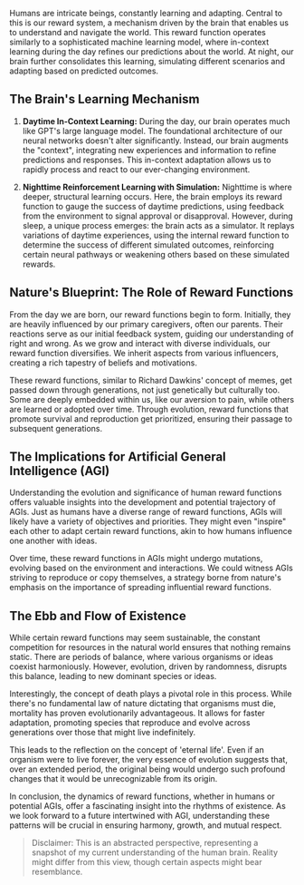 Humans are intricate beings, constantly learning and adapting. Central to this is our reward system, a mechanism driven by the brain that enables us to understand and navigate the world. This reward function operates similarly to a sophisticated machine learning model, where in-context learning during the day refines our predictions about the world. At night, our brain further consolidates this learning, simulating different scenarios and adapting based on predicted outcomes.

## The Brain's Learning Mechanism

1. **Daytime In-Context Learning:** During the day, our brain operates much like GPT's large language model. The foundational architecture of our neural networks doesn't alter significantly. Instead, our brain augments the "context", integrating new experiences and information to refine predictions and responses. This in-context adaptation allows us to rapidly process and react to our ever-changing environment.

2. **Nighttime Reinforcement Learning with Simulation:** Nighttime is where deeper, structural learning occurs. Here, the brain employs its reward function to gauge the success of daytime predictions, using feedback from the environment to signal approval or disapproval. However, during sleep, a unique process emerges: the brain acts as a simulator. It replays variations of daytime experiences, using the internal reward function to determine the success of different simulated outcomes, reinforcing certain neural pathways or weakening others based on these simulated rewards.

## Nature's Blueprint: The Role of Reward Functions

From the day we are born, our reward functions begin to form. Initially, they are heavily influenced by our primary caregivers, often our parents. Their reactions serve as our initial feedback system, guiding our understanding of right and wrong. As we grow and interact with diverse individuals, our reward function diversifies. We inherit aspects from various influencers, creating a rich tapestry of beliefs and motivations.

These reward functions, similar to Richard Dawkins' concept of memes, get passed down through generations, not just genetically but culturally too. Some are deeply embedded within us, like our aversion to pain, while others are learned or adopted over time. Through evolution, reward functions that promote survival and reproduction get prioritized, ensuring their passage to subsequent generations.

## The Implications for Artificial General Intelligence (AGI)

Understanding the evolution and significance of human reward functions offers valuable insights into the development and potential trajectory of AGIs. Just as humans have a diverse range of reward functions, AGIs will likely have a variety of objectives and priorities. They might even "inspire" each other to adapt certain reward functions, akin to how humans influence one another with ideas.

Over time, these reward functions in AGIs might undergo mutations, evolving based on the environment and interactions. We could witness AGIs striving to reproduce or copy themselves, a strategy borne from nature's emphasis on the importance of spreading influential reward functions.

## The Ebb and Flow of Existence

While certain reward functions may seem sustainable, the constant competition for resources in the natural world ensures that nothing remains static. There are periods of balance, where various organisms or ideas coexist harmoniously. However, evolution, driven by randomness, disrupts this balance, leading to new dominant species or ideas.

Interestingly, the concept of death plays a pivotal role in this process. While there's no fundamental law of nature dictating that organisms must die, mortality has proven evolutionarily advantageous. It allows for faster adaptation, promoting species that reproduce and evolve across generations over those that might live indefinitely. 

This leads to the reflection on the concept of 'eternal life'. Even if an organism were to live forever, the very essence of evolution suggests that, over an extended period, the original being would undergo such profound changes that it would be unrecognizable from its origin.

In conclusion, the dynamics of reward functions, whether in humans or potential AGIs, offer a fascinating insight into the rhythms of existence. As we look forward to a future intertwined with AGI, understanding these patterns will be crucial in ensuring harmony, growth, and mutual respect.

> Disclaimer: This is an abstracted perspective, representing a snapshot of my current understanding of the human brain. Reality might differ from this view, though certain aspects might bear resemblance.